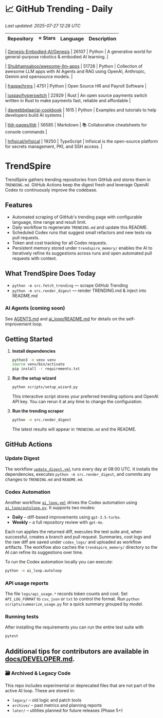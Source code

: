 <!-- TRENDING_START -->
# 📈 GitHub Trending - Daily

_Last updated: 2025-07-27 12:28 UTC_

| Repository | ⭐ Stars | Language | Description |
|------------|--------:|----------|-------------|

| [Genesis-Embodied-AI/Genesis](https://github.com/Genesis-Embodied-AI/Genesis) | 26107 | Python | A generative world for general-purpose robotics & embodied AI learning. |

| [Shubhamsaboo/awesome-llm-apps](https://github.com/Shubhamsaboo/awesome-llm-apps) | 51728 | Python | Collection of awesome LLM apps with AI Agents and RAG using OpenAI, Anthropic, Gemini and opensource models. |

| [frappe/hrms](https://github.com/frappe/hrms) | 4751 | Python | Open Source HR and Payroll Software |

| [juspay/hyperswitch](https://github.com/juspay/hyperswitch) | 22929 | Rust | An open source payments switch written in Rust to make payments fast, reliable and affordable |

| [daveebbelaar/ai-cookbook](https://github.com/daveebbelaar/ai-cookbook) | 1615 | Python | Examples and tutorials to help developers build AI systems |

| [tldr-pages/tldr](https://github.com/tldr-pages/tldr) | 56585 | Markdown | 📚 Collaborative cheatsheets for console commands |

| [Infisical/infisical](https://github.com/Infisical/infisical) | 19250 | TypeScript | Infisical is the open-source platform for secrets management, PKI, and SSH access. |
<!-- TRENDING_END -->

# TrendSpire

TrendSpire gathers trending repositories from GitHub and stores them in `TRENDING.md`. GitHub Actions keep the digest fresh and leverage OpenAI Codex to continuously improve the codebase.

## Features

- Automated scraping of GitHub's trending page with configurable language, time range and result limit.
- Daily workflow to regenerate `TRENDING.md` and update this README.
- Scheduled Codex runs that suggest small refactors and new tests via pull requests.
- Token and cost tracking for all Codex requests.
- Persistent memory stored under `trendspire_memory/` enables the AI to
  iteratively refine its suggestions across runs and open automated pull
  requests with context.

## What TrendSpire Does Today

- `python -m src.fetch_trending` — scrape GitHub Trending
- `python -m src.render_digest` — render TRENDING.md & inject into README.md

### AI Agents (coming soon)
See [AGENTS.md](./AGENTS.md) and [ai_loop/README.md](./ai_loop/README.md) for details on the self-improvement loop.

## Getting Started

1. **Install dependencies**
   ```bash
   python3 -m venv venv
   source venv/bin/activate
   pip install -r requirements.txt
   ```

2. **Run the setup wizard**
   ```bash
   python scripts/setup_wizard.py
   ```
   This interactive script stores your preferred trending options and OpenAI API key.
   You can rerun it at any time to change the configuration.

3. **Run the trending scraper**
   ```bash
   python -m src.render_digest
   ```
   The latest results will appear in `TRENDING.md` and the README.


## GitHub Actions

### Update Digest

The workflow [`update_digest.yml`](.github/workflows/update_digest.yml) runs every day at 08:00 UTC. It installs the dependencies, executes `python -m src.render_digest`, and commits any changes to `TRENDING.md` and `README.md`.

### Codex Automation

Another workflow [`ai_loop.yml`](.github/workflows/ai_loop.yml) drives the Codex automation using [`ai_loop/autoloop.py`](ai_loop/autoloop.py). It supports two modes:

- **Daily** – diff-based improvements using `gpt-3.5-turbo`.
- **Weekly** – a full repository review with `gpt-4o`.

Each run applies the returned diff, executes the test suite and, when successful, creates a branch and pull request. Summaries, cost logs and the raw diff are saved under `codex_logs/` and uploaded as workflow artifacts. The workflow also caches the `trendspire_memory/` directory so the AI can refine its suggestions over time.

To run the Codex automation locally you can execute:

```bash
python -m ai_loop.autoloop
```

### API usage reports

The file `logs/api_usage.*` records token counts and cost. Set `API_LOG_FORMAT`
to `csv`, `json` or `txt` to control the format. Run `python
scripts/summarize_usage.py` for a quick summary grouped by model.

### Running tests

After installing the requirements you can run the entire test suite with

```bash
pytest
```

Additional tips for contributors are available in
[docs/DEVELOPER.md](docs/DEVELOPER.md).
---

### 🗃 Archived & Legacy Code

This repo includes experimental or deprecated files that are not part of the active AI loop. These are stored in:

- `legacy/` – old logic and patch tools
- `archive/` – past metrics and planning reports
- `later/` – utilities planned for future releases (Phase 5+)
